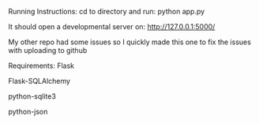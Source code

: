 Running Instructions: cd to directory and run: python app.py

It should open a developmental server on: http://127.0.0.1:5000/


My other repo had some issues so I quickly made this one to fix the issues with uploading to github

Requirements:
Flask

Flask-SQLAlchemy

python-sqlite3

python-json
